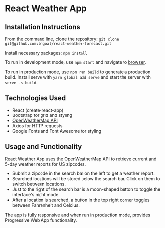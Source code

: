 # React Weather App

## Installation Instructions

From the command line, clone the repository:
`git clone git@github.com:bhgoal/react-weather-forecast.git`

Install necessary packages:
`npm install`

To run in development mode, use `npm start` and navigate to [browser](http://localhost:3000).

To run in production mode, use `npm run build` to generate a production build. Install serve with `yarn global add serve` and start the server with `serve -s build`.

## Technologies Used

- React (create-react-app)
- Bootstrap for grid and styling
- [OpenWeatherMap API](https://openweathermap.org/api)
- Axios for HTTP requests
- Google Fonts and Font Awesome for styling

## Usage and Functionality

React Weather App uses the OpenWeatherMap API to retrieve current and 5-day weather reports for US zipcodes.

- Submit a zipcode in the search bar on the left to get a weather report.
- Searched locations will be stored below the search bar. Click on them to switch between locations.
- Just to the right of the search bar is a moon-shaped button to toggle the interface's night mode.
- After a location is searched, a button in the top right corner toggles between Fahrenheit and Celcius.

The app is fully responsive and when run in production mode, provides Progressive Web App functionality.
